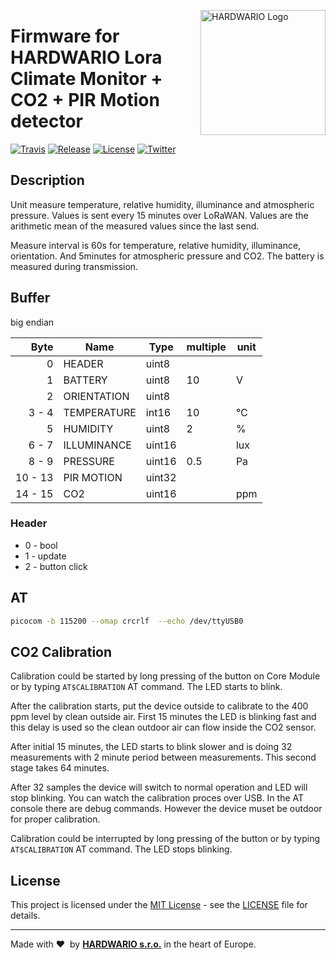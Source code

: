 <a href="https://www.hardwario.com/"><img src="https://www.hardwario.com/ci/assets/hw-logo.svg" width="200" alt="HARDWARIO Logo" align="right"></a>

# Firmware for HARDWARIO Lora Climate Monitor + CO2 + PIR Motion detector

[![Travis](https://img.shields.io/travis/bigclownprojects/bcf-lora-climate-pir-co2/master.svg)](https://travis-ci.org/bigclownprojects/bcf-lora-climate-pir-co2)
[![Release](https://img.shields.io/github/release/bigclownprojects/bcf-lora-climate-pir-co2.svg)](https://github.com/bigclownprojects/bcf-lora-climate-pir-co2/releases)
[![License](https://img.shields.io/github/license/bigclownprojects/bcf-lora-climate-pir-co2.svg)](https://github.com/bigclownprojects/bcf-lora-climate-pir-co2/blob/master/LICENSE)
[![Twitter](https://img.shields.io/twitter/follow/hardwario_en.svg?style=social&label=Follow)](https://twitter.com/hardwario_en)

## Description

Unit measure temperature, relative humidity, illuminance and atmospheric pressure.
Values is sent every 15 minutes over LoRaWAN. Values are the arithmetic mean of the measured values since the last send.

Measure interval is 60s for temperature, relative humidity, illuminance, orientation. And 5minutes for atmospheric pressure and CO2.
The battery is measured during transmission.

## Buffer
big endian

| Byte    | Name        | Type   | multiple | unit
| ------: | ----------- | ------ | -------- | -------
|       0 | HEADER      | uint8  |          |
|       1 | BATTERY     | uint8  | 10       | V
|       2 | ORIENTATION | uint8  |          |
|  3 -  4 | TEMPERATURE | int16  | 10       | °C
|       5 | HUMIDITY    | uint8  | 2        | %
|  6 -  7 | ILLUMINANCE | uint16 |          | lux
|  8 -  9 | PRESSURE    | uint16 | 0.5      | Pa
| 10 - 13 | PIR MOTION  | uint32 |          |
| 14 - 15 | CO2         | uint16 |          | ppm

### Header

* 0 - bool
* 1 - update
* 2 - button click

## AT

```sh
picocom -b 115200 --omap crcrlf  --echo /dev/ttyUSB0
```

## CO2 Calibration

Calibration could be started by long pressing of the button on Core Module or by typing `AT$CALIBRATION` AT command. The LED starts to blink.

After the calibration starts, put the device outside to calibrate to the 400 ppm level by clean outside air. First 15 minutes the LED is blinking fast and this delay is used so the clean outdoor air can flow inside the CO2 sensor.

After initial 15 minutes, the LED starts to blink slower and is doing 32 measurements with 2 minute period between measurements. This second stage takes 64 minutes.

After 32 samples the device will switch to normal operation and LED will stop blinking.
You can watch the calibration proces over USB. In the AT console there are debug commands. However the device muset be outdoor for proper calibration.

Calibration could be interrupted by long pressing of the button or by typing `AT$CALIBRATION` AT command. The LED stops blinking.

## License

This project is licensed under the [MIT License](https://opensource.org/licenses/MIT/) - see the [LICENSE](LICENSE) file for details.

---

Made with &#x2764;&nbsp; by [**HARDWARIO s.r.o.**](https://www.hardwario.com/) in the heart of Europe.
